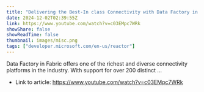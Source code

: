 ```yaml
---
title: "Delivering the Best-In class Connectivity with Data Factory in Microsoft Fabric"
date: 2024-12-02T02:39:55Z
link: https://www.youtube.com/watch?v=c03EMpc7WRk
showShare: false
showReadTime: false
thumbnail: images/misc.png
tags: ["developer.microsoft.com/en-us/reactor"]
---
```

Data Factory in Fabric offers one of the richest and diverse connectivity platforms in the industry. With support for over 200 distinct ...

- Link to article: https://www.youtube.com/watch?v=c03EMpc7WRk